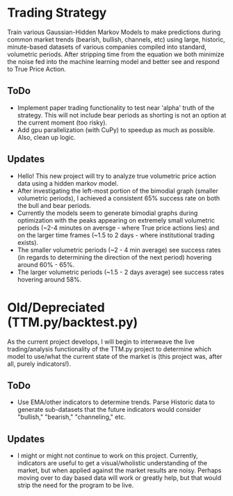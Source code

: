 # Trading Strategy
Train various Gaussian-Hidden Markov Models to make predictions during common market trends (bearish, bullish, channels, etc) using large, historic, minute-based datasets of various companies compiled into standard, volumetric periods. After stripping time from the equation we both minimize the noise fed into the machine learning model and better see and respond to True Price Action.

## ToDo
* Implement paper trading functionality to test near 'alpha' truth of the strategy. This will not include bear periods as shorting is not an option at the current moment (too risky).
* Add gpu parallelization (with CuPy) to speedup as much as possible. Also, clean up logic.

## Updates
* Hello! This new project will try to analyze true volumetric price action data using a hidden markov model.
* After investigating the left-most portion of the bimodial graph (smaller volumetric periods), I achieved a consistent 65% success rate on both the bull and bear periods.
* Currently the models seem to generate bimodial graphs during optimization with the peaks appearing on extremely small volumetric periods (~2-4 minutes on aversge - where True price actions lies) and on the larger time frames (~1.5 to 2 days - where institutional trading exists). 
* The smaller volumetric periods (~2 - 4 min average) see success rates (in regards to determining the direction of the next period) hovering around 60% - 65%.
* The larger volumetric periods (~1.5 - 2 days average) see success rates hovering around 58%.

# Old/Depreciated (TTM.py/backtest.py)

As the current project develops, I will begin to interweave the live trading/analysis functionality of the TTM.py project to determine which model to use/what the current state of the market is (this project was, after all, purely indicators!).

## ToDo
* Use EMA/other indicators to determine trends. Parse Historic data to generate sub-datasets that the future indicators would consider "bullish," "bearish," "channeling," etc.

## Updates
* I might or might not continue to work on this project. Currently, indicators are useful to get a visual/wholistic understanding of the market, but when applied against the market results are noisy.
Perhaps moving over to day based data will work or greatly help, but that would strip the need for the program to be live.